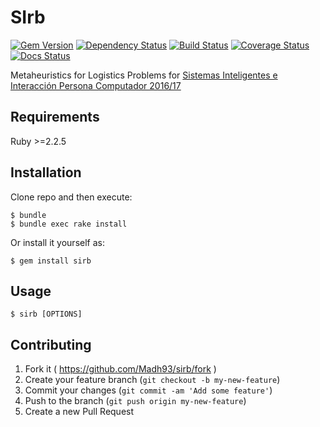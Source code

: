 # SIrb

[![Gem Version](https://badge.fury.io/rb/sirb.svg)](http://badge.fury.io/rb/sirb)
[![Dependency Status](https://gemnasium.com/Madh93/sirb.svg)](https://gemnasium.com/Madh93/sirb)
[![Build Status](https://travis-ci.org/Madh93/sirb.svg)](https://travis-ci.org/Madh93/sirb) [![Coverage Status](https://coveralls.io/repos/github/Madh93/sirb/badge.svg?branch=master)](https://coveralls.io/github/Madh93/sirb?branch=master) [![Docs Status](http://inch-ci.org/github/Madh93/sirb.svg)](http://inch-ci.org/github/Madh93/sirb)

Metaheuristics for Logistics Problems for [Sistemas Inteligentes e Interacción Persona Computador 2016/17](http://eguia.ull.es/etsii/query.php?codigo=135751105)

## Requirements

Ruby >=2.2.5

## Installation

Clone repo and then execute:

    $ bundle
    $ bundle exec rake install

Or install it yourself as:

    $ gem install sirb

## Usage

    $ sirb [OPTIONS]

## Contributing

1. Fork it ( https://github.com/Madh93/sirb/fork )
2. Create your feature branch (`git checkout -b my-new-feature`)
3. Commit your changes (`git commit -am 'Add some feature'`)
4. Push to the branch (`git push origin my-new-feature`)
5. Create a new Pull Request
